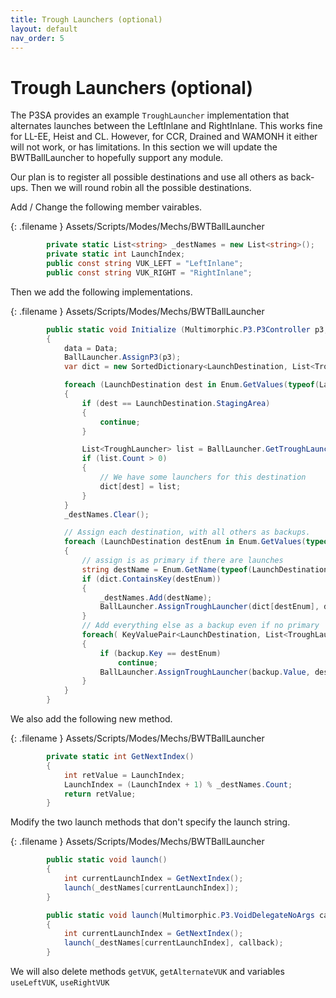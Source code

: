 ```yaml
---
title: Trough Launchers (optional)
layout: default
nav_order: 5
---
```


# Trough Launchers (optional) 

The P3SA provides an example ``TroughLauncher`` implementation that alternates launches between the LeftInlane and RightInlane. This works fine for LL-EE, Heist and CL. However, for CCR, Drained and WAMONH it either will not work, or has limitations. In this section we will update the BWTBallLauncher to hopefully support any module.

Our plan is to register all possible destinations and use all others as back-ups. Then we will round robin all the possible destinations.

Add / Change the following member vairables.

{: .filename }
Assets/Scripts/Modes/Mechs/BWTBallLauncher

```csharp
        private static List<string> _destNames = new List<string>();
        private static int LaunchIndex;
        public const string VUK_LEFT = "LeftInlane";
        public const string VUK_RIGHT = "RightInlane";
```

Then we add the following implementations.

{: .filename }
Assets/Scripts/Modes/Mechs/BWTBallLauncher

```csharp
        public static void Initialize (Multimorphic.P3.P3Controller p3, DataManager Data)
        {
            data = Data;
            BallLauncher.AssignP3(p3);
            var dict = new SortedDictionary<LaunchDestination, List<TroughLauncher>>();

            foreach (LaunchDestination dest in Enum.GetValues(typeof(LaunchDestination)))
            {
                if (dest == LaunchDestination.StagingArea)
                {
                    continue;
                }

                List<TroughLauncher> list = BallLauncher.GetTroughLaunchersForDestination(dest);
                if (list.Count > 0)
                {
                    // We have some launchers for this destination
                    dict[dest] = list;
                }
            }
            _destNames.Clear();

            // Assign each destination, with all others as backups.
            foreach (LaunchDestination destEnum in Enum.GetValues(typeof(LaunchDestination)))
            {
                // assign is as primary if there are launches
                string destName = Enum.GetName(typeof(LaunchDestination), destEnum);
                if (dict.ContainsKey(destEnum))
                {
                    _destNames.Add(destName);
                    BallLauncher.AssignTroughLauncher(dict[destEnum], destName);
                }
                // Add everything else as a backup even if no primary
                foreach( KeyValuePair<LaunchDestination, List<TroughLauncher>> backup in dict )
                {
                    if (backup.Key == destEnum)
                        continue;
                    BallLauncher.AssignTroughLauncher(backup.Value, destName);
                }
            }
        }
```

We also add the following new method.

{: .filename }
Assets/Scripts/Modes/Mechs/BWTBallLauncher

```csharp
        private static int GetNextIndex()
        {
            int retValue = LaunchIndex;
            LaunchIndex = (LaunchIndex + 1) % _destNames.Count;
            return retValue;
        }
```

Modify the two launch methods that don't specify the launch string.

{: .filename }
Assets/Scripts/Modes/Mechs/BWTBallLauncher

```csharp
        public static void launch()
        {
            int currentLaunchIndex = GetNextIndex();
            launch(_destNames[currentLaunchIndex]);
        }

        public static void launch(Multimorphic.P3.VoidDelegateNoArgs callback)
        {
            int currentLaunchIndex = GetNextIndex();
            launch(_destNames[currentLaunchIndex], callback);
        }
```

We will also delete methods ``getVUK``, ``getAlternateVUK`` and variables ``useLeftVUK``, ``useRightVUK``